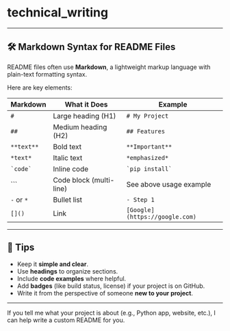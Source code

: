# technical_writing
---

## 🛠️ Markdown Syntax for README Files

README files often use **Markdown**, a lightweight markup language with plain-text formatting syntax.

Here are key elements:

| **Markdown** | **What it Does**                     | **Example**                        |
|--------------|--------------------------------------|------------------------------------|
| `#`          | Large heading (H1)                   | `# My Project`                     |
| `##`         | Medium heading (H2)                  | `## Features`                      |
| `**text**`   | Bold text                            | `**Important**`                    |
| `*text*`     | Italic text                          | `*emphasized*`                     |
| `` `code` `` | Inline code                          | `` `pip install` ``               |
| \`\`\`       | Code block (multi-line)              | See above usage example           |
| `-` or `*`   | Bullet list                          | `- Step 1`                         |
| `[]()`       | Link                                 | `[Google](https://google.com)`     |

---

## 📌 Tips

- Keep it **simple and clear**.
- Use **headings** to organize sections.
- Include **code examples** where helpful.
- Add **badges** (like build status, license) if your project is on GitHub.
- Write it from the perspective of someone **new to your project**.

---

If you tell me what your project is about (e.g., Python app, website, etc.), I can help write a custom README for you.

